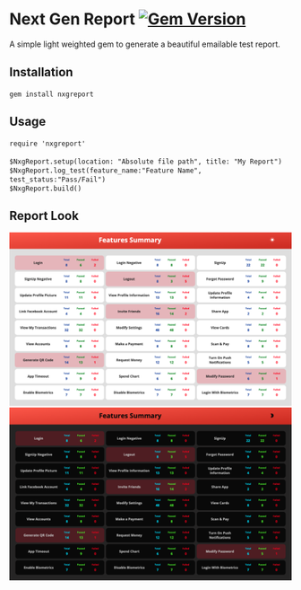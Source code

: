 # **Next Gen Report** [![Gem Version](https://badge.fury.io/rb/nxgreport.svg)](https://badge.fury.io/rb/nxgreport)

A simple light weighted gem to generate a beautiful emailable test report.

## **Installation**

    gem install nxgreport

## **Usage**

    require 'nxgreport'

    $NxgReport.setup(location: "Absolute file path", title: "My Report")
    $NxgReport.log_test(feature_name:"Feature Name", test_status:"Pass/Fail")
    $NxgReport.build()

## **Report Look**

<div style="text-align:center;"><img src="./demo/light.png" alt="Light Mode" width="600"/></div>

<div style="text-align:center;"><img src="./demo/dark.png" alt="Dark Mode" width="600"/></div>

